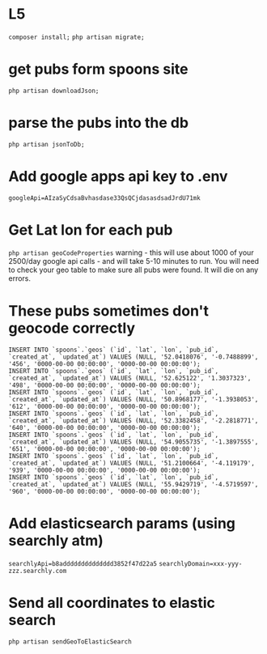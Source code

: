 # L5
```composer install;```
```php artisan migrate;```
# get pubs form spoons site
```php artisan downloadJson;```
# parse the pubs into the db
```php artisan jsonToDb;```
# Add google apps api key to .env
```googleApi=AIzaSyCdsaBvhasdase33QsQCjdasasdsadJrdU71mk```
# Get Lat lon for each pub
```php artisan geoCodeProperties```
warning - this will use about 1000 of your 2500/day google api calls - and will take 5-10 minutes to run. You will need to check your geo table to make sure all pubs were found. It will die on any errors.
# These pubs sometimes don't geocode correctly
```
INSERT INTO `spoons`.`geos` (`id`, `lat`, `lon`, `pub_id`, `created_at`, `updated_at`) VALUES (NULL, '52.0418076', '-0.7488899', '456', '0000-00-00 00:00:00', '0000-00-00 00:00:00');
INSERT INTO `spoons`.`geos` (`id`, `lat`, `lon`, `pub_id`, `created_at`, `updated_at`) VALUES (NULL, '52.625122', '1.3037323', '498', '0000-00-00 00:00:00', '0000-00-00 00:00:00');
INSERT INTO `spoons`.`geos` (`id`, `lat`, `lon`, `pub_id`, `created_at`, `updated_at`) VALUES (NULL, '50.8968177', '-1.3938053', '612', '0000-00-00 00:00:00', '0000-00-00 00:00:00');
INSERT INTO `spoons`.`geos` (`id`, `lat`, `lon`, `pub_id`, `created_at`, `updated_at`) VALUES (NULL, '52.3382458', '-2.2818771', '640', '0000-00-00 00:00:00', '0000-00-00 00:00:00');
INSERT INTO `spoons`.`geos` (`id`, `lat`, `lon`, `pub_id`, `created_at`, `updated_at`) VALUES (NULL, '54.9055735', '-1.3897555', '651', '0000-00-00 00:00:00', '0000-00-00 00:00:00');
INSERT INTO `spoons`.`geos` (`id`, `lat`, `lon`, `pub_id`, `created_at`, `updated_at`) VALUES (NULL, '51.2100664', '-4.119179', '939', '0000-00-00 00:00:00', '0000-00-00 00:00:00');
INSERT INTO `spoons`.`geos` (`id`, `lat`, `lon`, `pub_id`, `created_at`, `updated_at`) VALUES (NULL, '55.9429719', '-4.5719597', '960', '0000-00-00 00:00:00', '0000-00-00 00:00:00');
```
# Add elasticsearch params (using searchly atm)
```searchlyApi=b8adddddddddddddd3852f47d22a5```
```searchlyDomain=xxx-yyy-zzz.searchly.com```
# Send all coordinates to elastic search
```php artisan sendGeoToElasticSearch```